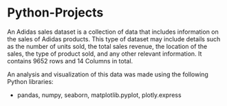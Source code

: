 # Python-Projects


An Adidas sales dataset is a collection of data that includes information on the sales of Adidas products. This type of dataset may include details such as the number of units sold, the total sales revenue, the location of the sales, the type of product sold, and any other relevant information.
It contains 9652 rows and 14 Columns in total.

An analysis and visualization of this data was made using the following Python libraries: 
- pandas, numpy, seaborn, matplotlib.pyplot, plotly.express
